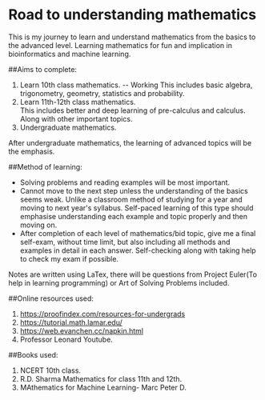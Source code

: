 # Road to understanding mathematics

This is my journey to learn and understand mathematics from the basics to the advanced level. 
Learning mathematics for fun and implication in bioinformatics and machine learning.

##Aims to complete:

1. Learn 10th class mathematics. -- Working
	This includes basic algebra, trigonometry, geometry, statistics and probability.
2. Learn 11th-12th class mathematics.  
	This includes better and deep learning of pre-calculus and calculus. Along with other important topics.
3. Undergraduate mathematics.

After undergraduate mathematics, the learning of advanced topics will be the emphasis.

##Method of learning:

- Solving problems and reading examples will be most important.
- Cannot move to the next step unless the understanding of the basics seems weak. Unlike a classroom method of studying for a year and moving to next year's syllabus.
	Self-paced learning of this type should emphasise understanding each example and topic properly and then moving on. 
- After completion of each level of mathematics/bid topic, give me a final self-exam, without time limit, but also including all methods and examples in detail in each answer.
	Self-checking along with taking help to check my exam if possible. 

Notes are written using LaTex, there will be questions from Project Euler(To help in learning programming) or Art of Solving Problems included. 

##Online resources used:

1. https://proofindex.com/resources-for-undergrads
2. https://tutorial.math.lamar.edu/
3. https://web.evanchen.cc/napkin.html
4. Professor Leonard Youtube.

##Books used:

1. NCERT 10th class.
2. R.D. Sharma Mathematics for class 11th and 12th.
3. MAthematics for Machine Learning- Marc Peter D. 
